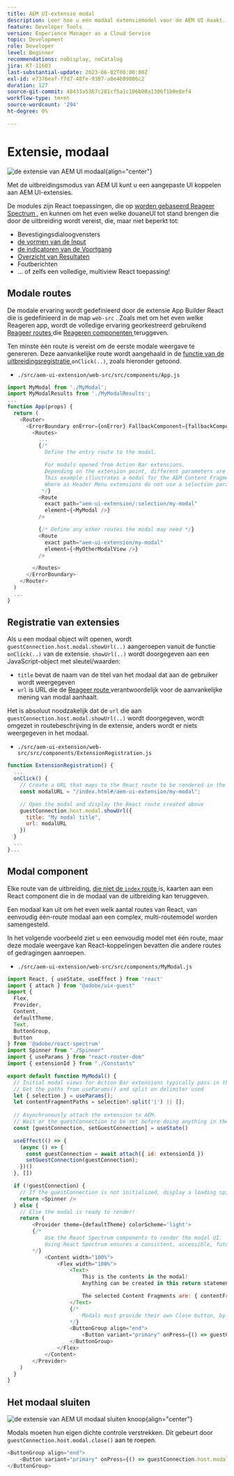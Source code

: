 ```yaml
---
title: AEM UI-extensie modal
description: Leer hoe u een modaal extensiemodel voor de AEM UI maakt.
feature: Developer Tools
version: Experience Manager as a Cloud Service
topic: Development
role: Developer
level: Beginner
recommendations: noDisplay, noCatalog
jira: KT-11603
last-substantial-update: 2023-06-02T00:00:00Z
exl-id: e7376eaf-f7d7-48fe-9387-a0e4089806c2
duration: 127
source-git-commit: 48433a5367c281cf5a1c106b08a1306f1b0e8ef4
workflow-type: tm+mt
source-wordcount: '294'
ht-degree: 0%

---
```


# Extensie, modaal

![ de extensie van AEM UI modaal ](./assets/modal/modal.png){align="center"}

Met de uitbreidingsmodus van AEM UI kunt u een aangepaste UI koppelen aan AEM UI-extensies.

De modules zijn React toepassingen, die op [ worden gebaseerd Reageer Spectrum ](https://react-spectrum.adobe.com/react-spectrum/), en kunnen om het even welke douaneUI tot stand brengen die door de uitbreiding wordt vereist, die, maar niet beperkt tot:

+ Bevestigingsdialoogvensters
+ [ de vormen van de Input ](https://react-spectrum.adobe.com/react-spectrum/#forms)
+ [ de indicatoren van de Voortgang ](https://react-spectrum.adobe.com/react-spectrum/#status)
+ [ Overzicht van Resultaten ](https://react-spectrum.adobe.com/react-spectrum/#collections)
+ Foutberichten
+ ... of zelfs een volledige, multiview React toepassing!

## Modale routes

De modale ervaring wordt gedefinieerd door de extensie App Builder React die is gedefinieerd in de map `web-src` . Zoals met om het even welke Reageren app, wordt de volledige ervaring georkestreerd gebruikend [ Reageer routes ](https://reactrouter.com/en/main/components/routes) die [ Reageren componenten ](https://reactjs.org/docs/components-and-props.html) teruggeven.

Ten minste één route is vereist om de eerste modale weergave te genereren. Deze aanvankelijke route wordt aangehaald in de [ functie van de uitbreidingsregistratie ](#extension-registration) `onClick(..)`, zoals hieronder getoond.


+ `./src/aem-ui-extension/web-src/src/components/App.js`

```javascript
import MyModal from './MyModal';
import MyModalResults from './MyModalResults';
...
function App(props) {
  return (
    <Router>
      <ErrorBoundary onError={onError} FallbackComponent={fallbackComponent}>
        <Routes>
          ...         
          {/* 
            Define the entry route to the modal.

            For modals opened from Action Bar extensions.
            Depending on the extension point, different parameters are passed to the modal.
            This example illustrates a modal for the AEM Content Fragment Console (list view), where typically a :selection parameter is used to pass in the list of selected Content Fragments.
            Where as Header Menu extensions do not use a selection parameter.
           */}
          <Route
            exact path="aem-ui-extension/:selection/my-modal"
            element={<MyModal />}
          />                    

          {/* Define any other routes the modal may need */}
          <Route
            exact path="aem-ui-extension/my-modal"
            element={<MyOtherModalView />}
          />                    

        </Routes>
      </ErrorBoundary>
    </Router>
  )
  ...
}
```

## Registratie van extensies

Als u een modaal object wilt openen, wordt `guestConnection.host.modal.showUrl(..)` aangeroepen vanuit de functie `onClick(..)` van de extensie. `showUrl(..)` wordt doorgegeven aan een JavaScript-object met sleutel/waarden:

+ `title` bevat de naam van de titel van het modaal dat aan de gebruiker wordt weergegeven
+ `url` is URL die de [ Reageer route ](#modal-routes) verantwoordelijk voor de aanvankelijke mening van modal aanhaalt.

Het is absoluut noodzakelijk dat de `url` die aan `guestConnection.host.modal.showUrl(..)` wordt doorgegeven, wordt omgezet in routebeschrijving in de extensie, anders wordt er niets weergegeven in het modaal.

+ `./src/aem-ui-extension/web-src/src/components/ExtensionRegistration.js`

```javascript
function ExtensionRegistration() {
  ...
  onClick() {
    // Create a URL that maps to the React route to be rendered in the modal
    const modalURL = "/index.html#/aem-ui-extension/my-modal";

    // Open the modal and display the React route created above
    guestConnection.host.modal.showUrl({
      title: "My modal title",
      url: modalURL
    })     
  }
  ...     
}...
```

## Modal component

Elke route van de uitbreiding, [ die niet de `index` route ](./extension-registration.md#app-routes) is, kaarten aan een React component die in de modaal van de uitbreiding kan teruggeven.

Een modaal kan uit om het even welk aantal routes van React, van eenvoudig één-route modaal aan een complex, multi-routemodel worden samengesteld.

In het volgende voorbeeld ziet u een eenvoudig model met één route, maar deze modale weergave kan React-koppelingen bevatten die andere routes of gedragingen aanroepen.

+ `./src/aem-ui-extension/web-src/src/components/MyModal.js`

```javascript
import React, { useState, useEffect } from 'react'
import { attach } from "@adobe/uix-guest"
import {
  Flex,
  Provider,
  Content,
  defaultTheme,
  Text,
  ButtonGroup,
  Button
} from '@adobe/react-spectrum'
import Spinner from "./Spinner"
import { useParams } from "react-router-dom"
import { extensionId } from "./Constants"

export default function MyModal() {
  // Initial modal views for Action Bar extensions typically pass in the list of selected Content Fragment Paths from ExtensionRegistration.js
  // Get the paths from useParams() and split on delimiter used
  let { selection } = useParams();
  let contentFragmentPaths = selection?.split('|') || [];
  
  // Asynchronously attach the extension to AEM. 
  // Wait or the guestConnection to be set before doing anything in the modal.
  const [guestConnection, setGuestConnection] = useState()

  useEffect(() => {
    (async () => {
      const guestConnection = await attach({ id: extensionId })
      setGuestConnection(guestConnection);
    })()
  }, [])

  if (!guestConnection) {
    // If the guestConnection is not initialized, display a loading spinner
    return <Spinner />
  } else {
    // Else the modal is ready to render!
    return (
        <Provider theme={defaultTheme} colorScheme='light'>
        {/* 
            Use the React Spectrum components to render the modal UI.
            Using React Spectrum ensures a consistent, accessible, future-proof look-and-feel and speeds up development.
        */}
            <Content width="100%">
                <Flex width="100%">
                    <Text>
                        This is the contents in the modal! 
                        Anything can be created in this return statement!

                        The selected Content Fragments are: { contentFragmentPaths.join(', ') }
                    </Text>                    
                    {/*
                        Modals must provide their own Close button, by calling: guestConnection.host.modal.close()
                    */}
                    <ButtonGroup align="end">
                        <Button variant="primary" onPress={() => guestConnection.host.modal.close()}>Close</Button>
                    </ButtonGroup>
                </Flex>
            </Content>
        </Provider>
    )
  }
}
```

## Het modaal sluiten

![ de extensie van AEM UI modaal sluiten knoop ](./assets/modal/close.png){align="center"}

Modals moeten hun eigen dichte controle verstrekken. Dit gebeurt door `guestConnection.host.modal.close()` aan te roepen.

```javascript
<ButtonGroup align="end">
    <Button variant="primary" onPress={() => guestConnection.host.modal.close()}>Close</Button>
</ButtonGroup>
```
